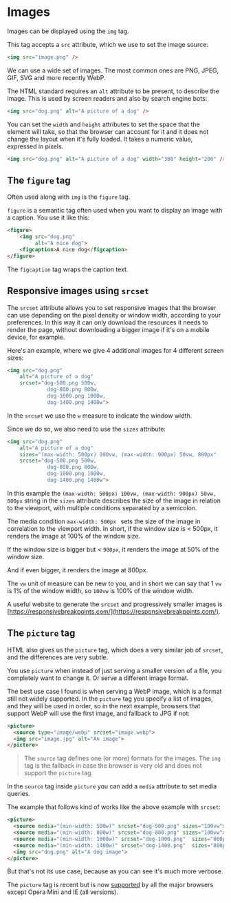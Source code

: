 # Images

Images can be displayed using the `img` tag.

This tag accepts a `src` attribute, which we use to set the image source:

```html
<img src="image.png" />
```

We can use a wide set of images. The most common ones are PNG, JPEG, GIF, SVG and more recently WebP.

The HTML standard requires an `alt` attribute to be present, to describe the image. This is used by screen readers and also by search engine bots:

```html
<img src="dog.png" alt="A picture of a dog" />
```

You can set the `width` and `height` attributes to set the space that the element will take, so that the browser can account for it and it does not change the layout when it's fully loaded. It takes a numeric value, expressed in pixels.

```html
<img src="dog.png" alt="A picture of a dog" width="300" height="200" />
```

## The `figure` tag

Often used along with `img` is the `figure` tag.

`figure` is a semantic tag often used when you want to display an image with a caption. You use it like this:

```html
<figure>
    <img src="dog.png"
         alt="A nice dog">
    <figcaption>A nice dog</figcaption>
</figure>
```

The `figcaption` tag wraps the caption text.

## Responsive images using `srcset`

The `srcset` attribute allows you to set responsive images that the browser can use depending on the pixel density or window width, according to your preferences. In this way it can only download the resources it needs to render the page, without downloading a bigger image if it's on a mobile device, for example.

Here's an example, where we give 4 additional images for 4 different screen sizes:

```html
<img src="dog.png"
	alt="A picture of a dog"
	srcset="dog-500.png 500w,
	  		 dog-800.png 800w,
			 dog-1000.png 1000w,
			 dog-1400.png 1400w">
```

In the `srcset` we use the `w` measure to indicate the window width.

Since we do so, we also need to use the `sizes` attribute:

```html
<img src="dog.png"
	alt="A picture of a dog"
	sizes="(max-width: 500px) 100vw, (max-width: 900px) 50vw, 800px"
	srcset="dog-500.png 500w,
	  		 dog-800.png 800w,
			 dog-1000.png 1000w,
			 dog-1400.png 1400w">
```

In this example the `(max-width: 500px) 100vw, (max-width: 900px) 50vw, 800px` string in the `sizes` attribute describes the size of the image in relation to the viewport, with multiple conditions separated by a semicolon.

The media condition `max-width: 500px ` sets the size of the image in correlation to the  viewport width. In short, if the window size is < 500px, it renders the image at 100% of the window size.

If the window size is bigger but < `900px`, it renders the image at 50% of the window size.

And if even bigger, it renders the image at 800px.

The `vw` unit of measure can be new to you, and in short we can say that 1 `vw` is 1% of the window width, so `100vw` is 100% of the window width.

A useful website to generate the `srcset` and progressively smaller images is [https://responsivebreakpoints.com/](https://responsivebreakpoints.com/).

## The `picture` tag

HTML also gives us the `picture` tag, which does a very similar job of `srcset`, and the differences are very subtle.

You use `picture` when instead of just serving a smaller version of a file, you completely want to change it. Or serve a different image format.

The best use case I found is when serving a WebP image, which is a format still not widely supported. In the `picture` tag you specify a list of images, and they will be used in order, so in the next example, browsers that support WebP will use the first image, and fallback to JPG if not:

```html
<picture>
  <source type="image/webp" srcset="image.webp">
  <img src="image.jpg" alt="An image">
</picture>
```

> The `source` tag defines one (or more) formats for the images. The `img` tag is the fallback in case the browser is very old and does not support the `picture` tag.

In the `source` tag inside `picture` you can add a `media` attribute to set media queries.

The example that follows kind of works like the above example with `srcset`:

```html
<picture>
  <source media="(min-width: 500w)" srcset="dog-500.png" sizes="100vw">
  <source media="(min-width: 800w)" srcset="dog-800.png" sizes="100vw">
  <source media="(min-width: 1000w)" srcset="dog-1000.png"	sizes="800px">
  <source media="(min-width: 1400w)" srcset="dog-1400.png"	sizes="800px">
  <img src="dog.png" alt="A dog image">
</picture>
```

But that's not its use case, because as you can see it's much more verbose.

The `picture` tag is recent but is now [supported](https://caniuse.com/#search=picture) by all the major browsers except Opera Mini and IE (all versions).


